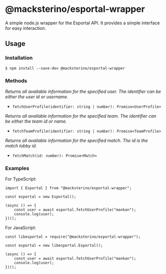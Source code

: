 # @macksterino/esportal-wrapper

A simple node.js wrapper for the Esportal API. It provides a simple interface for easy interaction.

## Usage
### Installation
`$ npm install --save-dev @macksterino/esportal-wrapper`

### Methods
*Returns all available information for the specified user. The identifier can be either the user id or username.*
- `fetchUserProfile(identifier: string | number): Promise<UserProfile>`

*Returns all available information for the specified team. The identifier can be either the team id or name.*
- `fetchTeamProfile(identifier: string | number): Promise<TeamProfile>`

*Returns all available information for the specified match. The id is the match lobby id.*
- `fetchMatch(id: number): Promise<Match>`

### Examples
For TypeScript:
```
import { Esportal } from "@macksterino/esportal-wrapper";

const esportal = new Esportal();

(async () => {
	const user = await esportal.fetchUserProfile("mankan");
	console.log(user);
})();
```

For JavaScript:
```
const libesportal = require("@macksterino/esportal-wrapper");

const esportal = new libesportal.Esportal();

(async () => {
	const user = await esportal.fetchUserProfile("mankan");
	console.log(user);
})();
```
